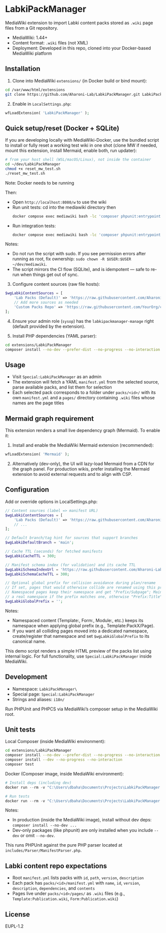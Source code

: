LabkiPackManager
================

MediaWiki extension to import Labki content packs stored as `.wiki` page files from a Git repository.

- MediaWiki: 1.44+
- Content format: `.wiki` files (not XML)
- Deployment: Developed in this repo, cloned into your Docker-based MediaWiki platform

Installation
------------

1. Clone into MediaWiki `extensions/` (in Docker build or bind mount):

```bash
cd /var/www/html/extensions
git clone https://github.com/Aharoni-Lab/LabkiPackManager.git LabkiPackManager
```

2. Enable in `LocalSettings.php`:

```php
wfLoadExtension( 'LabkiPackManager' );
```

Quick setup/reset (Docker + SQLite)
-----------------------------------

If you are developing locally with MediaWiki-Docker, use the bundled script to install or fully reset a working test wiki in one shot (clone MW if needed, mount this extension, install Mermaid, enable both, run updater):

```bash
# from your host shell (WSL/macOS/Linux), not inside the container
cd ~/dev/LabkiPackManager
chmod +x reset_mw_test.sh
./reset_mw_test.sh
```
Note: Docker needs to be running

Then:

- Open `http://localhost:8080/w` to use the wiki
- Run unit tests:
cd into the mediawiki directory then
  ```bash
  docker compose exec mediawiki bash -lc 'composer phpunit:entrypoint -- extensions/LabkiPackManager/tests/phpunit/unit'
  ```
- Run integration tests:
  ```bash
  docker compose exec mediawiki bash -lc 'composer phpunit:entrypoint -- extensions/LabkiPackManager/tests/phpunit/integration'
  ```

Notes:
- Do not run the script with sudo. If you see permission errors after running as root, fix ownership: `sudo chown -R $USER:$USER ~/dev/mediawiki`.
- The script mirrors the CI flow (SQLite), and is idempotent — safe to re-run when things get out of sync.

3. Configure content sources (raw file hosts):

```php
$wgLabkiContentSources = [
    'Lab Packs (Default)' => 'https://raw.githubusercontent.com/Aharoni-Lab/labki-packs/main/manifest.yml',
    // Add more sources as needed
    'Custom Packs Repo' => 'https://raw.githubusercontent.com/YourOrg/custom-packs/main/manifest.yml',
];
```

4. Ensure your admin role (`sysop`) has the `labkipackmanager-manage` right (default provided by the extension).

5. Install PHP dependencies (YAML parser):

```bash
cd extensions/LabkiPackManager
composer install --no-dev --prefer-dist --no-progress --no-interaction
```

Usage
-----

- Visit `Special:LabkiPackManager` as an admin
- The extension will fetch a YAML `manifest.yml` from the selected source, parse available packs, and list them for selection
- Each selected pack corresponds to a folder under `packs/<id>/` with its own `manifest.yml` and a `pages/` directory containing `.wiki` files whose names are the page titles

Mermaid graph requirement
-------------------------

This extension renders a small live dependency graph (Mermaid). To enable it:

1) Install and enable the MediaWiki Mermaid extension (recommended):

```php
wfLoadExtension( 'Mermaid' );
```

2) Alternatively (dev-only), the UI will lazy-load Mermaid from a CDN for the graph panel. For production wikis, prefer installing the Mermaid extension to avoid external requests and to align with CSP.

Configuration
-------------

Add or override options in LocalSettings.php:

```php
// Content sources (label => manifest URL)
$wgLabkiContentSources = [
    'Lab Packs (Default)' => 'https://raw.githubusercontent.com/Aharoni-Lab/labki-packs/main/manifest.yml',
    // ...
];

// Default branch/tag hint for sources that support branches
$wgLabkiDefaultBranch = 'main';

// Cache TTL (seconds) for fetched manifests
$wgLabkiCacheTTL = 300;

// Manifest schema index (for validation) and its cache TTL
$wgLabkiSchemaIndexUrl = 'https://raw.githubusercontent.com/Aharoni-Lab/labki-packs-tools/main/schema/index.json';
$wgLabkiSchemaCacheTTL = 300;

// Optional global prefix for collision avoidance during plan/rename
// If set, pages that would otherwise collide are renamed using this prefix
// Namespaced pages keep their namespace and get "Prefix/Subpage"; Main namespace uses
// a real namespace if the prefix matches one, otherwise "Prefix:Title"
$wgLabkiGlobalPrefix = '';
```

Notes:
- Namespaced content (Template:, Form:, Module:, etc.) keeps its namespace when applying global prefix (e.g., Template:PackX/Page).
- If you want all colliding pages moved into a dedicated namespace, create/register that namespace and set `$wgLabkiGlobalPrefix` to its canonical name.

 

This demo script renders a simple HTML preview of the packs list using internal logic. For full functionality, use `Special:LabkiPackManager` inside MediaWiki.

Development
-----------

- Namespace: `LabkiPackManager\`
- Special page: `Special:LabkiPackManager`
- Strings and aliases: `i18n/`

Run PHPUnit and PHPCS via MediaWiki’s composer setup in the MediaWiki root.

Unit tests
----------

Local Composer (inside MediaWiki environment):
```bash
cd extensions/LabkiPackManager
composer install --no-dev --prefer-dist --no-progress --no-interaction
composer install --dev --no-progress --no-interaction
composer test
```

Docker (Composer image, inside MediaWiki environment):
```powershell
# Install deps (including dev)
docker run --rm -v "C:\Users\dbaha\Documents\Projects\LabkiPackManager:/app" -w /app composer:2 install --prefer-dist --no-progress --no-interaction

# Run tests
docker run --rm -v "C:\Users\dbaha\Documents\Projects\LabkiPackManager:/app" -w /app composer:2 vendor/bin/phpunit -c phpunit.xml.dist
```

Notes:
- In production (inside the MediaWiki image), install without dev deps: `composer install --no-dev ...`
- Dev-only packages (like phpunit) are only installed when you include `--dev` or omit `--no-dev`.

This runs PHPUnit against the pure PHP parser located at `includes/Parser/ManifestParser.php`.

Labki content repo expectations
-------------------------------

- Root `manifest.yml` lists packs with `id`, `path`, `version`, `description`
- Each pack has `packs/<id>/manifest.yml` with `name`, `id`, `version`, `description`, `dependencies`, and `contents`
- Pages live under `packs/<id>/pages/` as `.wiki` files (e.g., `Template:Publication.wiki`, `Form:Publication.wiki`)

License
-------

 EUPL-1.2

